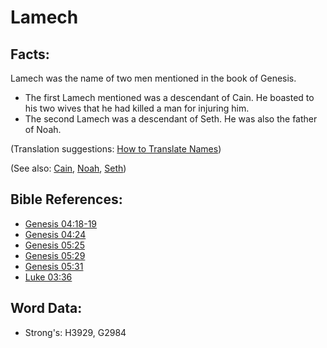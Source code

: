 # Lamech #

## Facts: ##

Lamech was the name of two men mentioned in the book of Genesis.

* The first Lamech mentioned was a descendant of Cain. He boasted to his two wives that he had killed a man for injuring him.
* The second Lamech was a descendant of Seth. He was also the father of Noah.

(Translation suggestions: [How to Translate Names](rc://en/ta/man/translate/translate-names))

(See also: [Cain](../names/cain.md), [Noah](../names/noah.md), [Seth](../names/seth.md))

## Bible References: ##

* [Genesis 04:18-19](rc://en/tn/help/gen/04/18)
* [Genesis 04:24](rc://en/tn/help/gen/04/24)
* [Genesis 05:25](rc://en/tn/help/gen/05/25)
* [Genesis 05:29](rc://en/tn/help/gen/05/29)
* [Genesis 05:31](rc://en/tn/help/gen/05/31)
* [Luke 03:36](rc://en/tn/help/luk/03/36)

## Word Data: ##

* Strong's: H3929, G2984
